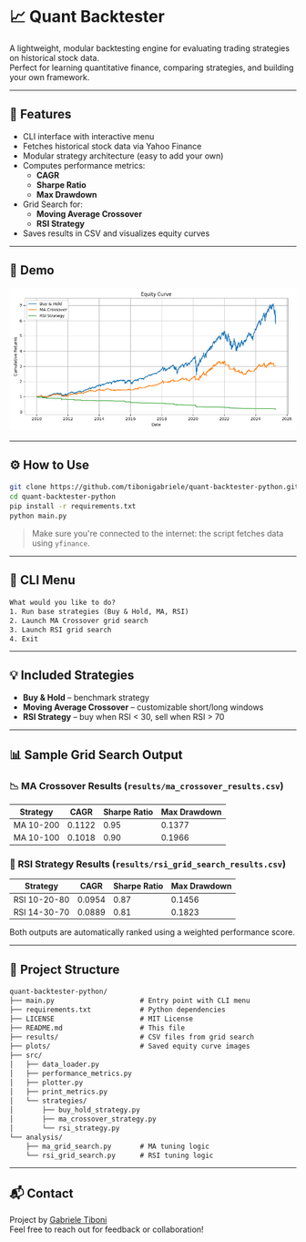 # 📈 Quant Backtester

A lightweight, modular backtesting engine for evaluating trading strategies on historical stock data.  
Perfect for learning quantitative finance, comparing strategies, and building your own framework.

---

## 🚀 Features

- CLI interface with interactive menu
- Fetches historical stock data via Yahoo Finance
- Modular strategy architecture (easy to add your own)
- Computes performance metrics:
  - **CAGR**
  - **Sharpe Ratio**
  - **Max Drawdown**
- Grid Search for:
  - **Moving Average Crossover**
  - **RSI Strategy**
- Saves results in CSV and visualizes equity curves

---

## 📸 Demo

![Equity Curve](plots/equity_curve.png)

---

## ⚙️ How to Use

```bash
git clone https://github.com/tibonigabriele/quant-backtester-python.git
cd quant-backtester-python
pip install -r requirements.txt
python main.py
```

> Make sure you're connected to the internet: the script fetches data using `yfinance`.

---

## 🧠 CLI Menu

```text
What would you like to do?
1. Run base strategies (Buy & Hold, MA, RSI)
2. Launch MA Crossover grid search
3. Launch RSI grid search
4. Exit
```

---

## 💡 Included Strategies

- **Buy & Hold** – benchmark strategy
- **Moving Average Crossover** – customizable short/long windows
- **RSI Strategy** – buy when RSI < 30, sell when RSI > 70

---

## 📊 Sample Grid Search Output

### 📉 MA Crossover Results (`results/ma_crossover_results.csv`)

| Strategy     | CAGR   | Sharpe Ratio | Max Drawdown |
|--------------|--------|---------------|---------------|
| MA 10-200    | 0.1122 | 0.95          | 0.1377        |
| MA 10-100    | 0.1018 | 0.90          | 0.1966        |

### 🔄 RSI Strategy Results (`results/rsi_grid_search_results.csv`)

| Strategy     | CAGR   | Sharpe Ratio | Max Drawdown |
|--------------|--------|---------------|---------------|
| RSI 10-20-80 | 0.0954 | 0.87          | 0.1456        |
| RSI 14-30-70 | 0.0889 | 0.81          | 0.1823        |

Both outputs are automatically ranked using a weighted performance score.

---

## 📂 Project Structure

```
quant-backtester-python/
├── main.py                     # Entry point with CLI menu
├── requirements.txt            # Python dependencies
├── LICENSE                     # MIT License
├── README.md                   # This file
├── results/                    # CSV files from grid search
├── plots/                      # Saved equity curve images
├── src/
│   ├── data_loader.py
│   ├── performance_metrics.py
│   ├── plotter.py
│   ├── print_metrics.py
│   └── strategies/
│       ├── buy_hold_strategy.py
│       ├── ma_crossover_strategy.py
│       └── rsi_strategy.py
└── analysis/
    ├── ma_grid_search.py       # MA tuning logic
    └── rsi_grid_search.py      # RSI tuning logic
```

---

## 📬 Contact

Project by [Gabriele Tiboni](https://github.com/tibonigabriele)  
Feel free to reach out for feedback or collaboration!